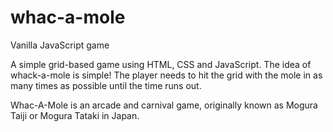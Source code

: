 # whac-a-mole
Vanilla JavaScript game


A simple grid-based game using HTML, CSS and JavaScript. The idea of whack-a-mole is simple! 
The player needs to hit the grid with the mole in as many times as possible until the time runs out.

Whac-A-Mole is an arcade and carnival game, originally known as Mogura Taiji or Mogura Tataki in Japan. 




